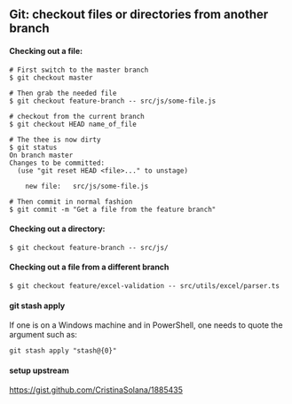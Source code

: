 ## Git: checkout files or directories from another branch

#### Checking out a file:
```
# First switch to the master branch
$ git checkout master

# Then grab the needed file
$ git checkout feature-branch -- src/js/some-file.js

# checkout from the current branch
$ git checkout HEAD name_of_file

# The thee is now dirty
$ git status
On branch master
Changes to be committed:
  (use "git reset HEAD <file>..." to unstage)

    new file:   src/js/some-file.js

# Then commit in normal fashion
$ git commit -m "Get a file from the feature branch"
```
#### Checking out a directory:
```
$ git checkout feature-branch -- src/js/
```

#### Checking out a file from a different branch
```
$ git checkout feature/excel-validation -- src/utils/excel/parser.ts
```

#### git stash apply
If one is on a Windows machine and in PowerShell, one needs to quote the argument such as:
```
git stash apply "stash@{0}"
```
#### setup upstream
https://gist.github.com/CristinaSolana/1885435
